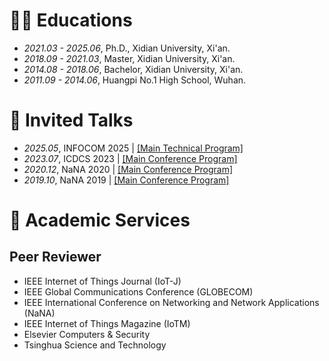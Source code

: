 # 🧑‍🎓 Educations
- *2021.03 - 2025.06*, Ph.D., Xidian University, Xi'an.
- *2018.09 - 2021.03*, Master, Xidian University, Xi'an.
- *2014.08 - 2018.06*, Bachelor, Xidian University, Xi'an.
- *2011.09 - 2014.06*, Huangpi No.1 High School, Wuhan.

# 💬 Invited Talks
- *2025.05*, INFOCOM 2025 \| [\[Main Technical Program\]](https://infocom2025.ieee-infocom.org/program/main-technical-program)
- *2023.07*, ICDCS 2023 \| [\[Main Conference Program\]](https://icdcs2023.icdcs.org/programs/)
- *2020.12*, NaNA 2020 \| [\[Main Conference Program\]](http://www.nana-conference.org/program2020.html)
- *2019.10*, NaNA 2019 \| [\[Main Conference Program\]](http://www.nana-conference.org/program2019.html)

# 🔬 Academic Services
## Peer Reviewer
- IEEE Internet of Things Journal (IoT-J)
- IEEE Global Communications Conference (GLOBECOM)
- IEEE International Conference on Networking and Network Applications (NaNA)
- IEEE Internet of Things Magazine (IoTM)
- Elsevier Computers & Security
- Tsinghua Science and Technology

